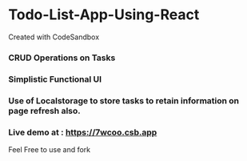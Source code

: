 # Todo-List-App-Using-React
Created with CodeSandbox

### CRUD Operations on Tasks
### Simplistic Functional UI
### Use of Localstorage to store tasks to retain information on page refresh also.
### Live demo at : https://7wcoo.csb.app
Feel Free to use and fork
